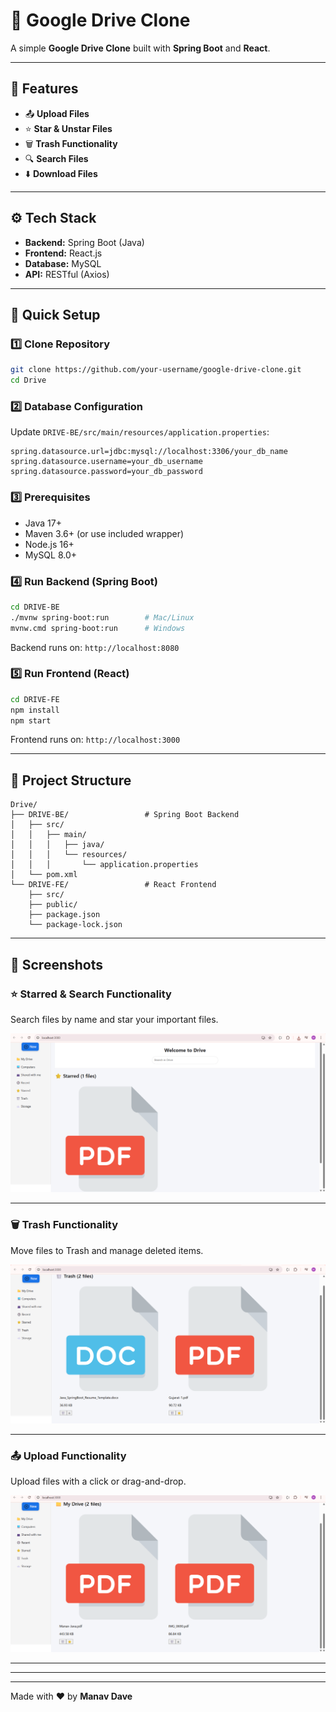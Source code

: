# 📁 Google Drive Clone

A simple **Google Drive Clone** built with **Spring Boot** and **React**.

---

## 🚀 Features

- 📤 **Upload Files**
- ⭐ **Star & Unstar Files**
- 🗑️ **Trash Functionality**
- 🔍 **Search Files**
- ⬇️ **Download Files**

---

## ⚙️ Tech Stack

- **Backend:** Spring Boot (Java)
- **Frontend:** React.js
- **Database:** MySQL
- **API:** RESTful (Axios)

---

## 🚀 Quick Setup

### 1️⃣ Clone Repository
```bash
git clone https://github.com/your-username/google-drive-clone.git
cd Drive
```

### 2️⃣ Database Configuration
Update `DRIVE-BE/src/main/resources/application.properties`:
```properties
spring.datasource.url=jdbc:mysql://localhost:3306/your_db_name
spring.datasource.username=your_db_username
spring.datasource.password=your_db_password
```

### 3️⃣ Prerequisites
- Java 17+
- Maven 3.6+ (or use included wrapper)
- Node.js 16+
- MySQL 8.0+

### 4️⃣ Run Backend (Spring Boot)
```bash
cd DRIVE-BE
./mvnw spring-boot:run        # Mac/Linux
mvnw.cmd spring-boot:run      # Windows
```
Backend runs on: `http://localhost:8080`

### 5️⃣ Run Frontend (React)
```bash
cd DRIVE-FE
npm install
npm start
```
Frontend runs on: `http://localhost:3000`

---

## 📂 Project Structure

```
Drive/
├── DRIVE-BE/                 # Spring Boot Backend
│   ├── src/
│   │   ├── main/
│   │   │   ├── java/
│   │   │   └── resources/
│   │   │       └── application.properties
│   └── pom.xml
└── DRIVE-FE/                 # React Frontend
    ├── src/
    ├── public/
    ├── package.json
    └── package-lock.json
```

---

## 📸 Screenshots

### ⭐ Starred & Search Functionality
Search files by name and star your important files.
  
![Starred & Search](./screenshots/Starred_Search_functionality.png)

---

### 🗑️ Trash Functionality
Move files to Trash and manage deleted items.

![Trash](./screenshots/Trash-functionality.png)

---

### 📤 Upload Functionality
Upload files with a click or drag-and-drop.

![Upload](./screenshots/upload-functionality.png)

---

---

---

Made with ❤️ by **Manav Dave**

